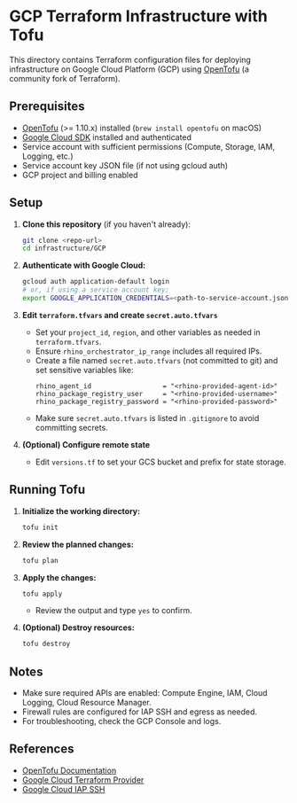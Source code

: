 # GCP Terraform Infrastructure with Tofu

This directory contains Terraform configuration files for deploying infrastructure on Google Cloud Platform (GCP) using [OpenTofu](https://opentofu.org/) (a community fork of Terraform).

## Prerequisites

- [OpenTofu](https://opentofu.org/) (>= 1.10.x) installed (`brew install opentofu` on macOS)
- [Google Cloud SDK](https://cloud.google.com/sdk/docs/install) installed and authenticated
- Service account with sufficient permissions (Compute, Storage, IAM, Logging, etc.)
- Service account key JSON file (if not using gcloud auth)
- GCP project and billing enabled

## Setup

1. **Clone this repository** (if you haven't already):
   ```sh
   git clone <repo-url>
   cd infrastructure/GCP
   ```

2. **Authenticate with Google Cloud:**
   ```sh
   gcloud auth application-default login
   # or, if using a service account key:
   export GOOGLE_APPLICATION_CREDENTIALS=<path-to-service-account.json>
   ```

3. **Edit `terraform.tfvars` and create `secret.auto.tfvars`**
   - Set your `project_id`, `region`, and other variables as needed in `terraform.tfvars`.
   - Ensure `rhino_orchestrator_ip_range` includes all required IPs.
   - Create a file named `secret.auto.tfvars` (not committed to git) and set sensitive variables like:
     ```hcl
     rhino_agent_id                  = "<rhino-provided-agent-id>"
     rhino_package_registry_user     = "<rhino-provided-username>"
     rhino_package_registry_password = "<rhino-provided-password>"
     ```
   - Make sure `secret.auto.tfvars` is listed in `.gitignore` to avoid committing secrets.

4. **(Optional) Configure remote state**
   - Edit `versions.tf` to set your GCS bucket and prefix for state storage.

## Running Tofu

1. **Initialize the working directory:**
   ```sh
   tofu init
   ```

2. **Review the planned changes:**
   ```sh
   tofu plan
   ```

3. **Apply the changes:**
   ```sh
   tofu apply
   ```
   - Review the output and type `yes` to confirm.

4. **(Optional) Destroy resources:**
   ```sh
   tofu destroy
   ```

## Notes
- Make sure required APIs are enabled: Compute Engine, IAM, Cloud Logging, Cloud Resource Manager.
- Firewall rules are configured for IAP SSH and egress as needed.
- For troubleshooting, check the GCP Console and logs.

## References
- [OpenTofu Documentation](https://opentofu.org/docs/)
- [Google Cloud Terraform Provider](https://registry.terraform.io/providers/hashicorp/google/latest/docs)
- [Google Cloud IAP SSH](https://cloud.google.com/iap/docs/using-tcp-forwarding)
